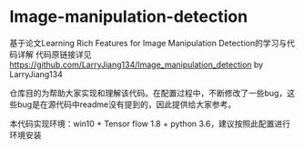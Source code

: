 # Image-manipulation-detection
基于论文Learning Rich Features for Image Manipulation Detection的学习与代码详解
代码原链接详见 https://github.com/LarryJiang134/Image_manipulation_detection  by LarryJiang134

仓库目的为帮助大家实现和理解该代码。在配置过程中，不断修改了一些bug，这些bug是在源代码中readme没有提到的，因此提供给大家参考。

本代码实现环境：win10 + Tensor flow 1.8 + python 3.6，建议按照此配置进行环境安装
